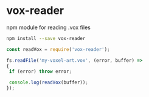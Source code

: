 # vox-reader
npm module for reading .vox files

 ```bash
npm install --save vox-reader
```

 ```js
const readVox = require('vox-reader');

fs.readFile('my-voxel-art.vox', (error, buffer) =>
{
  if (error) throw error;

  console.log(readVox(buffer));
});
```
